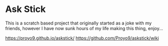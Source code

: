 # Ask Stick
This is a scratch based project that originally started as a joke with my friends, however I have now sunk hours of my life making this thing, enjoy...

https://proyo9.github.io/askstick/
https://github.com/Proyo9/askstick/wiki
